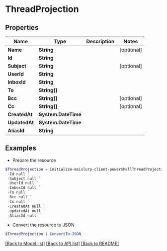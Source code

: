 # ThreadProjection
## Properties

Name | Type | Description | Notes
------------ | ------------- | ------------- | -------------
**Name** | **String** |  | [optional] 
**Id** | **String** |  | 
**Subject** | **String** |  | [optional] 
**UserId** | **String** |  | 
**InboxId** | **String** |  | 
**To** | **String[]** |  | 
**Bcc** | **String[]** |  | [optional] 
**Cc** | **String[]** |  | [optional] 
**CreatedAt** | **System.DateTime** |  | 
**UpdatedAt** | **System.DateTime** |  | 
**AliasId** | **String** |  | 

## Examples

- Prepare the resource
```powershell
$ThreadProjection = Initialize-maislurp-client-powershellThreadProjection  -Name null `
 -Id null `
 -Subject null `
 -UserId null `
 -InboxId null `
 -To null `
 -Bcc null `
 -Cc null `
 -CreatedAt null `
 -UpdatedAt null `
 -AliasId null
```

- Convert the resource to JSON
```powershell
$ThreadProjection | ConvertTo-JSON
```

[[Back to Model list]](../README#documentation-for-models) [[Back to API list]](../README#documentation-for-api-endpoints) [[Back to README]](../README)

